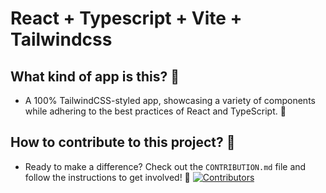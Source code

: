 # React + Typescript + Vite + Tailwindcss
## What kind of app is this? 🤔
* A 100% TailwindCSS-styled app, showcasing a variety of components while adhering to the best practices of React and TypeScript. 🌟

## How to contribute to this project? 🤝
* Ready to make a difference? Check out the `CONTRIBUTION.md` file and follow the instructions to get involved! 🚀
[![Contributors](https://contrib.rocks/image?repo=njaina/kombrazy)](https://github.com/njaina/kombrazy/graphs/contributors)

